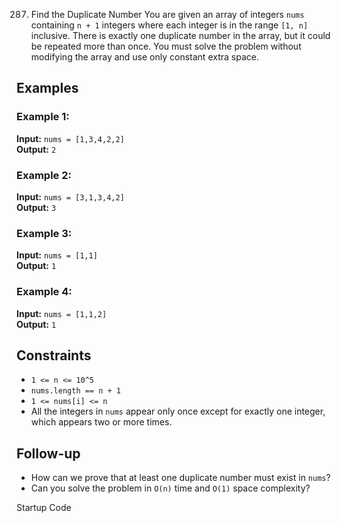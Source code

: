 287. Find the Duplicate Number
You are given an array of integers `nums` containing `n + 1` integers where each integer is in the range `[1, n]` inclusive. There is exactly one duplicate number in the array, but it could be repeated more than once. You must solve the problem without modifying the array and use only constant extra space.

## Examples

### Example 1:
**Input:** `nums = [1,3,4,2,2]`  
**Output:** `2`

### Example 2:
**Input:** `nums = [3,1,3,4,2]`  
**Output:** `3`

### Example 3:
**Input:** `nums = [1,1]`  
**Output:** `1`

### Example 4:
**Input:** `nums = [1,1,2]`  
**Output:** `1`

## Constraints

- `1 <= n <= 10^5`
- `nums.length == n + 1`
- `1 <= nums[i] <= n`
- All the integers in `nums` appear only once except for exactly one integer, which appears two or more times.

## Follow-up

- How can we prove that at least one duplicate number must exist in `nums`?
- Can you solve the problem in `O(n)` time and `O(1)` space complexity?

Startup Code
```

```
